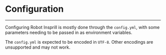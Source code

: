 # Configuration

---

Configuring Robot Insprill is mostly done through the `config.yml`,
with some parameters needing to be passed in as environment variables.

The `config.yml` is expected to be encoded in `UTF-8`.
Other encodings are unsupported and may not work.
